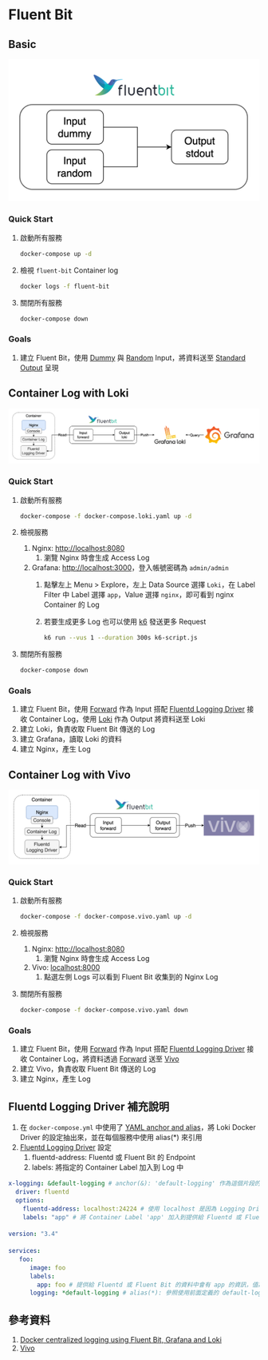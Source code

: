 # Fluent Bit

## Basic

![Architecture](./arch-basic.png)

### Quick Start

1. 啟動所有服務

    ```bash
    docker-compose up -d
    ```

2. 檢視 `fluent-bit` Container log

    ```bash
    docker logs -f fluent-bit
    ```

3. 關閉所有服務

    ```bash
    docker-compose down
    ```
### Goals

1. 建立 Fluent Bit，使用 [Dummy](https://docs.fluentbit.io/manual/pipeline/inputs/dummy) 與 [Random](https://docs.fluentbit.io/manual/pipeline/inputs/random) Input，將資料送至 [Standard Output](https://docs.fluentbit.io/manual/pipeline/outputs/standard-output) 呈現

## Container Log with Loki

![Architecture](./arch-loki.png)

### Quick Start

1. 啟動所有服務

    ```bash
    docker-compose -f docker-compose.loki.yaml up -d
    ```

2. 檢視服務
   1. Nginx: [http://localhost:8080](http://localhost:8080)
      1. 瀏覽 Nginx 時會生成 Access Log
   2. Grafana: [http://localhost:3000](http://localhost:3000)，登入帳號密碼為 `admin/admin`
      1. 點擊左上 Menu > Explore，左上 Data Source 選擇 `Loki`，在 Label Filter 中 Label 選擇 `app`，Value 選擇 `nginx`，即可看到 nginx Container 的 Log
      2. 若要生成更多 Log 也可以使用 [k6](https://k6.io/) 發送更多 Request

            ```bash
            k6 run --vus 1 --duration 300s k6-script.js
            ```

3. 關閉所有服務

    ```bash
    docker-compose down
    ```

### Goals

1. 建立 Fluent Bit，使用 [Forward](https://docs.fluentbit.io/manual/pipeline/inputs/forward) 作為 Input 搭配 [Fluentd Logging Driver](https://docs.docker.com/config/containers/logging/fluentd/) 接收 Container Log，使用 [Loki](https://docs.fluentbit.io/manual/pipeline/outputs/loki) 作為 Output 將資料送至 Loki
2. 建立 Loki，負責收取 Fluent Bit 傳送的 Log
3. 建立 Grafana，讀取 Loki 的資料
4. 建立 Nginx，產生 Log

## Container Log with Vivo

![Architecture](./arch-vivo.png)

### Quick Start

1. 啟動所有服務

    ```bash
    docker-compose -f docker-compose.vivo.yaml up -d
    ```

2. 檢視服務
   1. Nginx: [http://localhost:8080](http://localhost:8080)
      1. 瀏覽 Nginx 時會生成 Access Log
   2. Vivo: [localhost:8000](localhost:8000)
      1. 點選左側 Logs 可以看到 Fluent Bit 收集到的 Nginx Log
3. 關閉所有服務

    ```bash
    docker-compose -f docker-compose.vivo.yaml down
    ```

### Goals

1. 建立 Fluent Bit，使用 [Forward](https://docs.fluentbit.io/manual/pipeline/inputs/forward) 作為 Input 搭配 [Fluentd Logging Driver](https://docs.docker.com/config/containers/logging/fluentd/) 接收 Container Log，將資料透過 [Forward](https://docs.fluentbit.io/manual/pipeline/outputs/forward) 送至 [Vivo](https://github.com/calyptia/vivo)
2. 建立 Vivo，負責收取 Fluent Bit 傳送的 Log
3. 建立 Nginx，產生 Log

## Fluentd Logging Driver 補充說明

1. 在 `docker-compose.yml` 中使用了 [YAML anchor and alias](https://support.atlassian.com/bitbucket-cloud/docs/yaml-anchors/)，將 Loki Docker Driver 的設定抽出來，並在每個服務中使用 alias(*) 來引用
2. [Fluentd Logging Driver](https://docs.docker.com/config/containers/logging/fluentd/#options) 設定
   1. fluentd-address: Fluentd 或 Fluent Bit 的 Endpoint
   2. labels: 將指定的 Container Label 加入到 Log 中

```yaml
x-logging: &default-logging # anchor(&): 'default-logging' 作為這個片段的名稱
  driver: fluentd
  options:
    fluentd-address: localhost:24224 # 使用 localhost 是因為 Logging Driver 不是 Container，所以不能使用 Container Name
    labels: "app" # 將 Container Label 'app' 加入到提供給 Fluentd 或 Fluent Bit 的資料中

version: "3.4"

services:
   foo:
      image: foo
      labels:
        app: foo # 提供給 Fluentd 或 Fluent Bit 的資料中會有 app 的資訊，值為 foo
      logging: *default-logging # alias(*): 參照使用前面定義的 default-logging 片段
```

## 參考資料

1. [Docker centralized logging using Fluent Bit, Grafana and Loki](https://medium.com/@thakkaryash94/docker-centralized-logging-using-fluent-bit-grafana-and-loki-bc6784406432)
2. [Vivo](https://github.com/calyptia/vivo)
